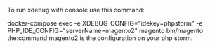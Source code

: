 To run xdebug with console use this command:

 docker-compose exec -e XDEBUG_CONFIG="idekey=phpstorm" -e PHP_IDE_CONFIG="serverName=magento2" magento bin/magento the:command
 magento2 is the configuration on your php storm.
